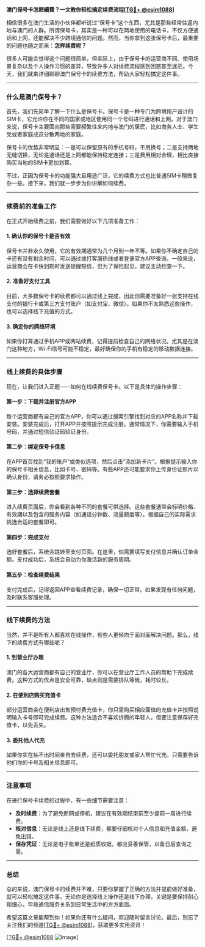 **澳门保号卡怎麽續費？一文教你轻松搞定续费流程[[TG💪+ @esim1088](https://t.me/s/esim1088)]**

相信很多在澳门生活的小伙伴都听说过“保号卡”这个东西，尤其是那些经常往返内地与澳门的人群。所谓保号卡，其实是一种可以在两地使用的电话卡，不仅方便通话和上网，还能解决不少跨境通信的问题。然而，当你拿到这张保号卡后，最重要的问题也随之而来：**怎样续费呢？**

很多人可能会觉得这个问题很简单，但实际上，由于保号卡的运营商不同、使用场景复杂以及个人操作习惯的差异，导致许多人对续费流程感到困惑甚至迷茫。今天，我们就来详细聊聊澳门保号卡的续费方法，帮助大家轻松搞定这件事。

---

### 什么是澳门保号卡？

首先，我们先简单了解一下什么是保号卡。保号卡是一种专门为跨境用户设计的SIM卡，它允许你在不同的国家或地区使用同一个号码进行通话和上网。对于澳门来说，保号卡主要面向那些需要频繁往来内地与澳门的居民，比如商务人士、学生党或者家庭成员分散两地的家庭。

保号卡的优势非常明显：一是可以保留原有的手机号码，不用换号；二是支持两地无缝切换，无论是通话还是上网都能保持稳定连接；三是费用相对合理，相比直接购买当地的SIM卡更加划算。

不过，正因为保号卡的功能强大且用途广泛，它的续费方式也比普通SIM卡稍微复杂一些。接下来，我们就一步步为你讲解如何续费。

---

### 续费前的准备工作

在正式开始续费之前，我们需要做好以下几项准备工作：

#### 1. 确认你的保号卡是否有效
保号卡并非永久使用，它的有效期通常为几个月到一年不等。如果你不确定自己的卡还有没有剩余时间，可以通过拨打客服热线或者登录官方APP查询。一般来说，运营商会在卡快到期时发送提醒短信，但为了保险起见，建议主动检查一下。

#### 2. 准备好支付工具
目前，大多数保号卡的续费都可以通过线上完成，因此你需要准备好一张支持在线支付的银行卡或第三方支付账户（如支付宝、微信）。如果你不太熟悉这些操作，也可以选择线下充值的方式。

#### 3. 确定你的网络环境
如果你打算通过手机APP或网站续费，记得提前检查自己的网络状况。尤其是在澳门这种地方，Wi-Fi信号可能不稳定，最好确保你的手机有稳定的移动数据连接。

---

### 线上续费的具体步骤

现在，让我们进入正题——如何在线续费保号卡。以下是具体的操作步骤：

#### 第一步：下载并注册官方APP
每个运营商都有自己的官方APP，你可以通过搜索引擎找到对应的APP名称并下载安装。安装完成后，打开APP并按照提示完成注册。通常情况下，你需要输入手机号码，并通过短信验证码验证身份。

#### 第二步：绑定保号卡信息
在APP首页找到“我的账户”或类似选项，然后点击“添加新卡片”。根据提示输入你的保号卡相关信息，比如卡号、密码等。有些APP还可能要求你上传身份证照片以确认身份，请务必按照要求操作。

#### 第三步：选择续费套餐
进入续费页面后，你会看到各种不同的套餐可供选择。这些套餐通常会标明价格、有效期以及包含的服务内容（如通话分钟数、流量额度等）。根据自己的实际需求挑选合适的套餐即可。

#### 第四步：完成支付
选好套餐后，系统会跳转至支付页面。在这里，你需要填写支付信息并确认订单金额。支付成功后，系统会自动为你激活新的服务周期。

#### 第五步：检查续费结果
支付完成后，记得返回APP查看续费记录，确保一切正常。如果发现有任何问题，及时联系客服处理。

---

### 线下续费的方法

当然，并不是所有人都喜欢在线操作，有些人更倾向于面对面解决问题。那么，线下的续费方式有哪些呢？

#### 1. 到营业厅办理
澳门的各大运营商都有自己的营业厅，你可以在营业厅工作人员的帮助下完成续费。这种方式的优点是安全可靠，缺点则是需要排队等候，耗时较长。

#### 2. 在便利店购买充值卡
部分运营商会在便利店出售预付费充值卡，你只需购买相应面值的充值卡并按照说明输入卡号即可完成续费。这种方法适合不喜欢折腾的年轻人，但要注意保存好充值卡，以免丢失。

#### 3. 委托他人代充
如果你实在抽不出时间亲自去续费，还可以委托朋友或家人帮忙代充。只需要告诉他们你的卡号及相关信息即可。

---

### 注意事项

在进行保号卡续费的过程中，有一些细节需要注意：

- **及时续费**：为了避免断网或停机，建议在有效期结束前至少提前一周进行续费。
- **核对信息**：无论是线上还是线下续费，都要仔细核对个人信息和充值金额，避免出错。
- **保存凭证**：无论是电子账单还是纸质收据，都应妥善保管，以备日后查询之需。

---

### 总结

总的来说，澳门保号卡的续费并不难，只要你掌握了正确的方法并提前做好准备，就可以轻松搞定这件事。无论你是选择线上操作还是线下办理，关键是要保持耐心和细心，毕竟通信服务关系到日常生活中的方方面面。

希望这篇文章能帮到你！如果你还有什么疑问，欢迎随时留言讨论。最后，别忘了关注我们的频道[[TG💪+ @esim1088](https://t.me/s/esim1088)]，获取更多实用资讯！

[[TG💪+ @esim1088](https://t.me/s/esim1088) ![Image](https://i.postimg.cc/4NQfJmqS/Snipaste-2025-05-13-00-14-12.png)]